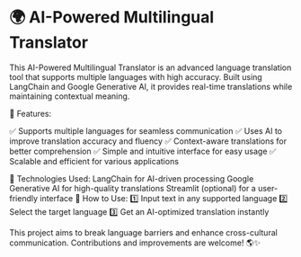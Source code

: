 # 🌍 AI-Powered Multilingual Translator
 This AI-Powered Multilingual Translator is an advanced language translation tool that supports multiple languages with high accuracy. Built using LangChain and Google Generative AI, it provides real-time translations while maintaining contextual meaning.

🔹 Features:

✅ Supports multiple languages for seamless communication
✅ Uses AI to improve translation accuracy and fluency
✅ Context-aware translations for better comprehension
✅ Simple and intuitive interface for easy usage
✅ Scalable and efficient for various applications

🔧 Technologies Used:
LangChain for AI-driven processing
Google Generative AI for high-quality translations
Streamlit (optional) for a user-friendly interface
🚀 How to Use:
1️⃣ Input text in any supported language
2️⃣ Select the target language
3️⃣ Get an AI-optimized translation instantly

This project aims to break language barriers and enhance cross-cultural communication. Contributions and improvements are welcome! 🌎✨

